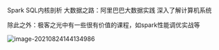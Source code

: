 Spark SQL内核剖析
大数据之路：阿里巴巴大数据实践
深入了解计算机系统

除此之外：极客之光中有一些很有价值的课程，如spark性能调优实战等

![image-20210824144134986](C:\Users\hujiaxiang\AppData\Roaming\Typora\typora-user-images\image-20210824144134986.png)
